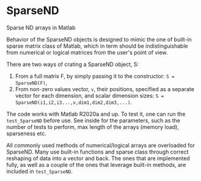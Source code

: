 # SparseND
Sparse ND arrays in Matlab

Behavior of the SparseND objects is designed to mimic the one of built-in sparse matrix class of Matlab, which in term should be indistinguishable from numerical or logical matrices from the user's point of view.

There are two ways of crating a SparseND object, S:
1. From a full matrix F, by simply passing it to the constructor: `S = SparseND(F)`,
2. From non-zero values vector, `v`, their positions, specified as a separate vector for each dimension, and scalar dimension sizes: `S = SparseND(i1,i2,i3...,v,dim1,dim2,dim3,...)`.

The code works with Matlab R2020a and up. To test it, one can run the `test_SparseND` before use. See inside for the parameters, such as the number of tests to perform, max length of the arrays (memory load), sparseness etc. 

All commonly used methods of numerical/logical arrays are overloaded for SparseND. Many use built-in functions and sparse class through correct reshaping of data into a vector and back. The ones that are implemented fully, as well as a couple of the ones that leverage built-in methods, are included in `test_SparseND`. 
